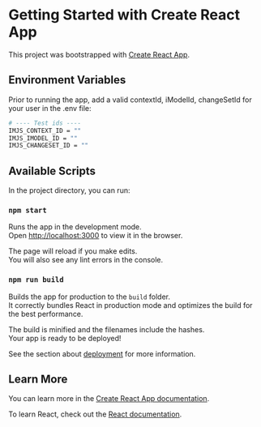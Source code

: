 # Getting Started with Create React App

This project was bootstrapped with [Create React App](https://github.com/facebook/create-react-app).

## Environment Variables

Prior to running the app, add a valid contextId, iModelId, changeSetId for your user in the .env file:

```sh
# ---- Test ids ----
IMJS_CONTEXT_ID = ""
IMJS_IMODEL_ID = ""
IMJS_CHANGESET_ID = ""
```

## Available Scripts

In the project directory, you can run:

### `npm start`

Runs the app in the development mode.\
Open [http://localhost:3000](http://localhost:3000) to view it in the browser.

The page will reload if you make edits.\
You will also see any lint errors in the console.

### `npm run build`

Builds the app for production to the `build` folder.\
It correctly bundles React in production mode and optimizes the build for the best performance.

The build is minified and the filenames include the hashes.\
Your app is ready to be deployed!

See the section about [deployment](https://facebook.github.io/create-react-app/docs/deployment) for more information.

## Learn More

You can learn more in the [Create React App documentation](https://facebook.github.io/create-react-app/docs/getting-started).

To learn React, check out the [React documentation](https://reactjs.org/).
